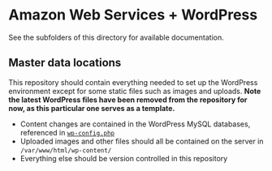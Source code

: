 # Amazon Web Services + WordPress

See the subfolders of this directory for available documentation.

## Master data locations

This repository should contain everything needed to set up the WordPress environment except for some static files such as images and uploads. **Note the latest WordPress files have been removed from the repository for now, as this particular one serves as a template.**

* Content changes are contained in the WordPress MySQL databases, referenced in [`wp-config.php`](../html/wp-config.php)
* Uploaded images and other files should all be contained on the server in `/var/www/html/wp-content/`
* Everything else should be version controlled in this repository
